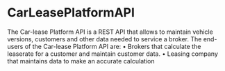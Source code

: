 # CarLeasePlatformAPI
The Car-lease Platform API is a REST API that allows to maintain vehicle versions, customers and other data needed to service a broker. The end-users of the Car-lease Platform API are: • Brokers that calculate the leaserate for a customer and maintain customer data. • Leasing company that maintains data to make an accurate calculation
